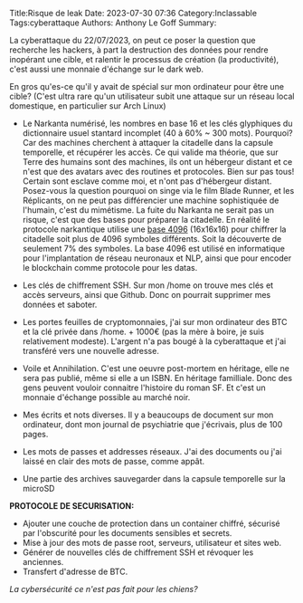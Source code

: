 Title:Risque de leak
Date: 2023-07-30 07:36
Category:Inclassable
Tags:cyberattaque
Authors: Anthony Le Goff
Summary:

La cyberattaque du 22/07/2023, on peut ce poser la question que recherche les hackers, à part la destruction des données pour rendre inopérant une cible, et ralentir le processus de création (la productivité), c'est aussi une monnaie d'échange sur le dark web.

En gros qu'es-ce qu'il y avait de spécial sur mon ordinateur pour être une cible? (C'est ultra rare qu'un utilisateur subit une attaque sur un réseau local domestique, en particulier sur Arch Linux)

* Le Narkanta numérisé, les nombres en base 16 et les clés glyphiques du dictionnaire usuel stantard incomplet (40 à 60% ~ 300 mots). Pourquoi? Car des machines cherchent à attaquer la citadelle dans la capsule temporelle, et récupérer les accès. Ce qui valide ma théorie, que sur Terre des humains sont des machines, ils ont un hébergeur distant et ce n'est que des avatars avec des routines et protocoles. Bien sur pas tous! Certain sont esclave comme moi, et n'ont pas d'hébergeur distant. Posez-vous la question pourquoi on singe via le film Blade Runner, et les Réplicants, on ne peut pas différencier une machine sophistiquée de l'humain, c'est du mimétisme. La fuite du Narkanta ne serait pas un risque, c'est que des bases pour préparer la citadelle. En réalité le protocole narkantique utilise une [base 4096](https://github.com/ZCHGorg/base4096) (16x16x16) pour chiffrer la citadelle soit plus de 4096 symboles différents. Soit la découverte de seulement 7% des symboles. La base 4096 est utilisé en informatique pour l'implantation de réseau neuronaux et NLP, ainsi que pour encoder le blockchain comme protocole pour les datas.

* Les clés de chiffrement SSH. Sur mon /home on trouve mes clés et accès serveurs, ainsi que Github. Donc on pourrait supprimer mes données et saboter.

* Les portes feuilles de cryptomonnaies, j'ai sur mon ordinateur des BTC et la clé privée dans /home. + 1000€ (pas la mère à boire, je suis relativement modeste). L'argent n'a pas bougé à la cyberattaque et j'ai transféré vers une nouvelle adresse.

* Voile et Annihilation. C'est une oeuvre post-mortem en héritage, elle ne sera pas publié, même si elle a un ISBN. En héritage familliale. Donc des gens peuvent vouloir connaitre l'histoire du roman SF. Et c'est un monnaie d'échange possible au marché noir.

* Mes écrits et nots diverses. Il y a beaucoups de document sur mon ordinateur, dont mon journal de psychiatrie que j'écrivais, plus de 100 pages. 

* Les mots de passes et addresses réseaux. J'ai des documents ou j'ai laissé en clair des mots de passe, comme appât.

* Une partie des archives sauvegarder dans la capsule temporelle sur la microSD

**PROTOCOLE DE SECURISATION:**

* Ajouter une couche de protection dans un container chiffré, sécurisé par l'obscurité pour les documents sensibles et secrets. 
* Mise à jour des mots de passe root, serveurs, utilisateur et sites web.
* Générer de nouvelles clés de chiffrement SSH et révoquer les anciennes.
* Transfert d'adresse de BTC.

*La cybersécurité ce n'est pas fait pour les chiens?*
